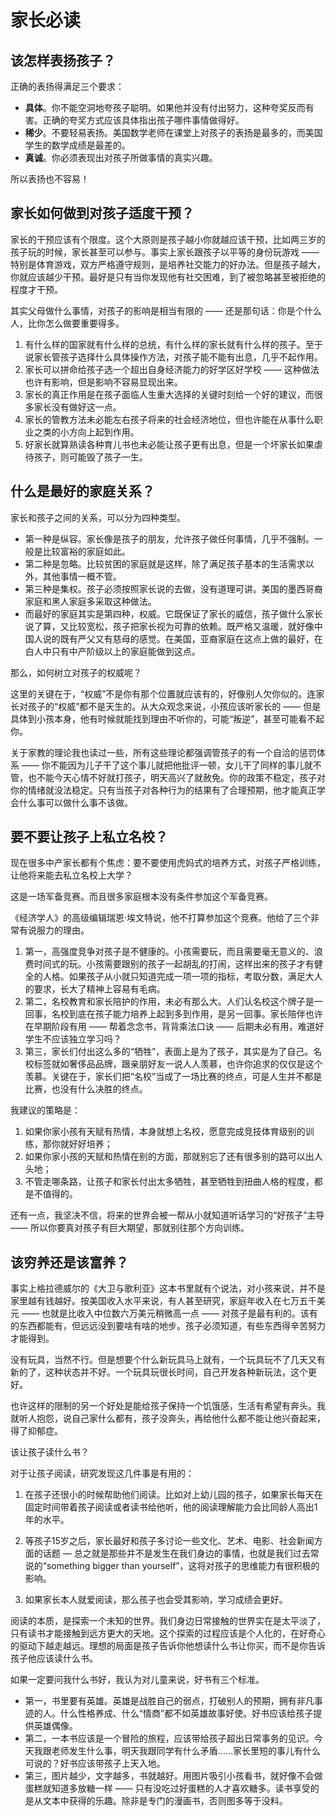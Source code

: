 # 家长必读

## 该怎样表扬孩子？

正确的表扬得满足三个要求：

- **具体**。你不能空洞地夸孩子聪明。如果他并没有付出努力，这种夸奖反而有害。正确的夸奖方式应该具体指出孩子哪件事情做得好。
- **稀少**。不要轻易表扬。美国数学老师在课堂上对孩子的表扬是最多的，而美国学生的数学成绩是最差的。
- **真诚**。你必须表现出对孩子所做事情的真实兴趣。

所以表扬也不容易！

## 家长如何做到对孩子适度干预？

家长的干预应该有个限度。这个大原则是孩子越小你就越应该干预，比如两三岁的孩子玩的时候，家长甚至可以参与。事实上家长跟孩子以平等的身份玩游戏 —— 特别是体育游戏，双方严格遵守规则，是培养社交能力的好办法。但是孩子越大，你就应该越少干预。最好是只有当你发现他有社交困难，到了被忽略甚至被拒绝的程度才干预。

其实父母做什么事情，对孩子的影响是相当有限的 —— 还是那句话：你是个什么人，比你怎么做要重要得多。

1. 有什么样的国家就有什么样的总统，有什么样的家长就有什么样的孩子。至于说家长管孩子选择什么具体操作方法，对孩子能不能有出息，几乎不起作用。
2. 家长可以拼命给孩子选一个超出自身经济能力的好学区好学校 —— 这种做法也许有影响，但是影响不容易显现出来。
3. 家长的真正作用是在孩子面临人生重大选择的关键时刻给一个好的建议，而很多家长没有做好这一点。
4. 家长的管教方法未必能左右孩子将来的社会经济地位，但也许能在从事什么职业之类的小方向上起到作用。
5. 好家长就算熟读各种育儿书也未必能让孩子更有出息，但是一个坏家长如果虐待孩子，则可能毁了孩子一生。

## 什么是最好的家庭关系？

家长和孩子之间的关系，可以分为四种类型。

- 第一种是纵容。家长像是孩子的朋友，允许孩子做任何事情，几乎不强制。一般是比较富裕的家庭如此。
- 第二种是忽略。比较贫困的家庭就是这样，除了满足孩子基本的生活需求以外，其他事情一概不管。
- 第三种是集权。孩子必须按照家长说的去做，没有道理可讲。美国的墨西哥裔家庭和黑人家庭多采取这种做法。
- 而最好的家庭其实是第四种，权威。它既保证了家长的威信，孩子做什么家长说了算，又比较宽松，孩子把家长视为可靠的依赖。既严格又温暖，就好像中国人说的既有严父又有慈母的感觉。在美国，亚裔家庭在这点上做的最好，在白人中只有中产阶级以上的家庭能做到这点。

那么，如何树立对孩子的权威呢？

这里的关键在于，“权威”不是你有那个位置就应该有的，好像别人欠你似的。连家长对孩子的“权威”都不是天生的。从大众观念来说，小孩应该听家长的 —— 但是具体到小孩本身，他有时候就能找到理由不听你的，可能“叛逆”，甚至可能看不起你。

关于家教的理论我也读过一些，所有这些理论都强调管孩子的有一个自洽的惩罚体系 —— 你不能因为儿子干了这个事儿就把他批评一顿，女儿干了同样的事儿就不管，也不能今天心情不好就打孩子，明天高兴了就赦免。你的政策不稳定，孩子对你的情绪就没法稳定。只有当孩子对各种行为的结果有了合理预期，他才能真正学会什么事可以做什么事不该做。

## 要不要让孩子上私立名校？

现在很多中产家长都有个焦虑：要不要使用虎妈式的培养方式，对孩子严格训练，让他将来能去私立名校上大学？

这是一场军备竞赛。而且很多家庭根本没有条件参加这个军备竞赛。

《经济学人》的高级编辑瑞恩·埃文特说，他不打算参加这个竞赛。他给了三个非常有说服力的理由。

1. 第一，高强度竞争对孩子是不健康的。小孩需要玩，而且需要毫无意义的、浪费时间式的玩。小孩需要跟别的孩子一起胡乱的打闹，这样出来的孩子才有健全的人格。如果孩子从小就只知道完成一项一项的指标，考取分数，满足大人的要求，长大了精神上容易有毛病。
2. 第二，名校教育和家长陪护的作用，未必有那么大。人们认名校这个牌子是一回事，名校到底在孩子能力培养上起到多到作用，是另一回事。家长陪伴也许在早期阶段有用 —— 帮着念念书，背背乘法口诀 —— 后期未必有用，难道好学生不应该独立学习吗？
3. 第三，家长们付出这么多的“牺牲”，表面上是为了孩子，其实是为了自己。名校标签就如奢侈品品牌，跟亲朋好友一说人人羡慕，也许你追求的仅仅是这个羡慕。关键在于，家长们把“名校”当成了一场比赛的终点，可是人生并不都是比赛，也没有什么决胜的终点。

我建议的策略是：

1. 如果你家小孩有天赋有热情，本身就想上名校，愿意完成竞技体育级别的训练，那你就好好培养；
2. 如果你家小孩的天赋和热情在别的方面，那就别忘了还有很多别的路可以出人头地；
3. 不管走哪条路，让孩子和家长付出太多牺牲，甚至牺牲到扭曲人格的程度，都是不值得的。

还有一点，我坚决不信，将来的世界会被一帮从小就知道听话学习的“好孩子”主导 —— 所以你要真对孩子有巨大期望，那就别往那个方向训练。

## 该穷养还是该富养？

事实上格拉德威尔的《大卫与歌利亚》这本书里就有个说法，对小孩来说，并不是家里越有钱越好。按美国收入水平来说，有人甚至研究，家庭年收入在七万五千美元 —— 也就是比收入中位数六万美元稍微高一点 —— 对孩子是最有利的。该有的东西都能有，但远远没到要啥有啥的地步。孩子必须知道，有些东西得辛苦努力才能得到。

没有玩具，当然不行。但是想要个什么新玩具马上就有，一个玩具玩不了几天又有新的了，这种状态并不好。一个玩具玩很长时间，自己开发各种新玩法，这个更好。

也许这样的限制的另一个好处是能给孩子保持一个饥饿感，生活有希望有奔头。我就听人抱怨，说自己家什么都有，孩子没奔头，再给他什么都不能让他兴奋起来，得了抑郁症。

该让孩子读什么书？

对于让孩子阅读，研究发现这几件事是有用的：

1. 在孩子还很小的时候帮助他们阅读。比如对上幼儿园的孩子，如果家长每天在固定时间带着孩子阅读或者读书给他听，他的阅读理解能力会比同龄人高出1年的水平。

2. 等孩子15岁之后，家长最好和孩子多讨论一些文化、艺术、电影、社会新闻方面的话题 — 总之就是那些并不是发生在我们身边的事情，也就是我们过去常说的“something bigger than yourself”，这将对孩子的思维能力有很积极的影响。

3. 如果家长本人就爱阅读，那么孩子也会受其影响，学习成绩会更好。

阅读的本质，是探索一个未知的世界。我们身边日常接触的世界实在是太平淡了，只有读书才能接触到远方更大的天地。这个探索的过程应该是个人化的，在好奇心的驱动下越走越远。理想的局面是孩子告诉你他想读什么书让你买，而不是你告诉孩子他应该读什么书。

如果一定要问我什么书好，我认为对儿童来说，好书有三个标准。

- 第一，书里要有英雄。英雄是战胜自己的弱点，打破别人的预期，拥有非凡事迹的人。什么性格养成、什么“情商”都不如英雄故事好使。好书应该给孩子提供英雄偶像。
- 第二，一本书应该是一个冒险的旅程，应该带给孩子超出日常事务的见识。今天我跟老师发生什么事，明天我跟同学有什么矛盾……家长里短的事儿有什么可说的？好书应该带孩子上天入地。
- 第三，图片越少，文字越多，书就越好。用图片吸引小孩看书，就好像不会做蛋糕就知道多放糖一样 —— 只有没吃过好蛋糕的人才喜欢糖多。读书享受的是从文本中获得的乐趣。除非是专门的漫画书，否则图多等于没料。
